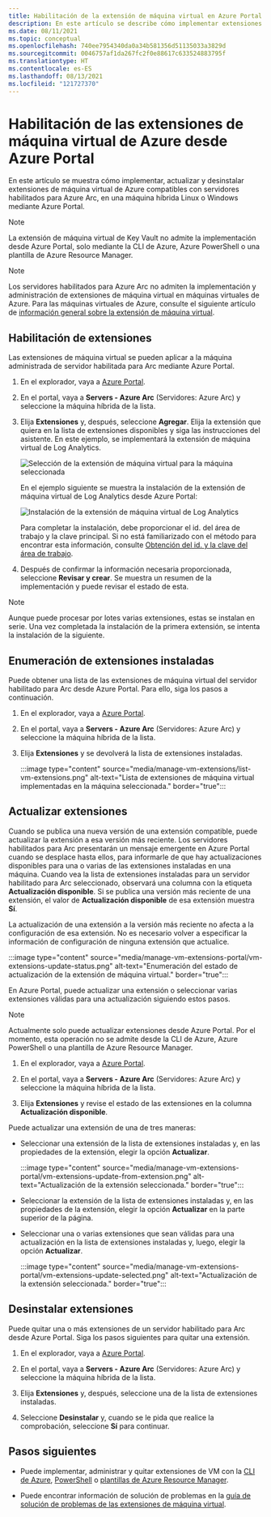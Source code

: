 ```yaml
---
title: Habilitación de la extensión de máquina virtual en Azure Portal
description: En este artículo se describe cómo implementar extensiones de máquina virtual en servidores habilitados para Azure Arc que se ejecutan en entornos de nube híbridos desde Azure Portal.
ms.date: 08/11/2021
ms.topic: conceptual
ms.openlocfilehash: 740ee7954340da0a34b581356d51135033a3829d
ms.sourcegitcommit: 0046757af1da267fc2f0e88617c633524883795f
ms.translationtype: HT
ms.contentlocale: es-ES
ms.lasthandoff: 08/13/2021
ms.locfileid: "121727370"
---
```

# <a name="enable-azure-vm-extensions-from-the-azure-portal"></a>Habilitación de las extensiones de máquina virtual de Azure desde Azure Portal

En este artículo se muestra cómo implementar, actualizar y desinstalar extensiones de máquina virtual de Azure compatibles con servidores habilitados para Azure Arc, en una máquina híbrida Linux o Windows mediante Azure Portal.

> [!NOTE]
> La extensión de máquina virtual de Key Vault no admite la implementación desde Azure Portal, solo mediante la CLI de Azure, Azure PowerShell o una plantilla de Azure Resource Manager.

> [!NOTE]
> Los servidores habilitados para Azure Arc no admiten la implementación y administración de extensiones de máquina virtual en máquinas virtuales de Azure. Para las máquinas virtuales de Azure, consulte el siguiente artículo de [información general sobre la extensión de máquina virtual](../../virtual-machines/extensions/overview.md).

## <a name="enable-extensions"></a>Habilitación de extensiones

Las extensiones de máquina virtual se pueden aplicar a la máquina administrada de servidor habilitada para Arc mediante Azure Portal.

1. En el explorador, vaya a [Azure Portal](https://portal.azure.com).

2. En el portal, vaya a **Servers - Azure Arc** (Servidores: Azure Arc) y seleccione la máquina híbrida de la lista.

3. Elija **Extensiones** y, después, seleccione **Agregar**. Elija la extensión que quiera en la lista de extensiones disponibles y siga las instrucciones del asistente. En este ejemplo, se implementará la extensión de máquina virtual de Log Analytics.

    ![Selección de la extensión de máquina virtual para la máquina seleccionada](./media/manage-vm-extensions/add-vm-extensions.png)

    En el ejemplo siguiente se muestra la instalación de la extensión de máquina virtual de Log Analytics desde Azure Portal:

    ![Instalación de la extensión de máquina virtual de Log Analytics](./media/manage-vm-extensions/mma-extension-config.png)

    Para completar la instalación, debe proporcionar el id. del área de trabajo y la clave principal. Si no está familiarizado con el método para encontrar esta información, consulte [Obtención del id. y la clave del área de trabajo](../../azure-monitor/agents/log-analytics-agent.md#workspace-id-and-key).

4. Después de confirmar la información necesaria proporcionada, seleccione **Revisar y crear**. Se muestra un resumen de la implementación y puede revisar el estado de esta.

>[!NOTE]
>Aunque puede procesar por lotes varias extensiones, estas se instalan en serie. Una vez completada la instalación de la primera extensión, se intenta la instalación de la siguiente.

## <a name="list-extensions-installed"></a>Enumeración de extensiones instaladas

Puede obtener una lista de las extensiones de máquina virtual del servidor habilitado para Arc desde Azure Portal. Para ello, siga los pasos a continuación.

1. En el explorador, vaya a [Azure Portal](https://portal.azure.com).

2. En el portal, vaya a **Servers - Azure Arc** (Servidores: Azure Arc) y seleccione la máquina híbrida de la lista.

3. Elija **Extensiones** y se devolverá la lista de extensiones instaladas.

    :::image type="content" source="media/manage-vm-extensions/list-vm-extensions.png" alt-text="Lista de extensiones de máquina virtual implementadas en la máquina seleccionada." border="true":::

## <a name="update-extensions"></a>Actualizar extensiones

Cuando se publica una nueva versión de una extensión compatible, puede actualizar la extensión a esa versión más reciente. Los servidores habilitados para Arc presentarán un mensaje emergente en Azure Portal cuando se desplace hasta ellos, para informarle de que hay actualizaciones disponibles para una o varias de las extensiones instaladas en una máquina. Cuando vea la lista de extensiones instaladas para un servidor habilitado para Arc seleccionado, observará una columna con la etiqueta **Actualización disponible**. Si se publica una versión más reciente de una extensión, el valor de **Actualización disponible** de esa extensión muestra **Sí**. 

La actualización de una extensión a la versión más reciente no afecta a la configuración de esa extensión. No es necesario volver a especificar la información de configuración de ninguna extensión que actualice.

:::image type="content" source="media/manage-vm-extensions-portal/vm-extensions-update-status.png" alt-text="Enumeración del estado de actualización de la extensión de máquina virtual." border="true":::

En Azure Portal, puede actualizar una extensión o seleccionar varias extensiones válidas para una actualización siguiendo estos pasos.

> [!NOTE]
> Actualmente solo puede actualizar extensiones desde Azure Portal. Por el momento, esta operación no se admite desde la CLI de Azure, Azure PowerShell o una plantilla de Azure Resource Manager.

1. En el explorador, vaya a [Azure Portal](https://portal.azure.com).

2. En el portal, vaya a **Servers - Azure Arc** (Servidores: Azure Arc) y seleccione la máquina híbrida de la lista.

3. Elija **Extensiones** y revise el estado de las extensiones en la columna **Actualización disponible**. 

Puede actualizar una extensión de una de tres maneras:

* Seleccionar una extensión de la lista de extensiones instaladas y, en las propiedades de la extensión, elegir la opción **Actualizar**.

    :::image type="content" source="media/manage-vm-extensions-portal/vm-extensions-update-from-extension.png" alt-text="Actualización de la extensión seleccionada." border="true":::

* Seleccionar la extensión de la lista de extensiones instaladas y, en las propiedades de la extensión, elegir la opción **Actualizar** en la parte superior de la página.

* Seleccionar una o varias extensiones que sean válidas para una actualización en la lista de extensiones instaladas y, luego, elegir la opción **Actualizar**.

    :::image type="content" source="media/manage-vm-extensions-portal/vm-extensions-update-selected.png" alt-text="Actualización de la extensión seleccionada." border="true":::

## <a name="uninstall-extensions"></a>Desinstalar extensiones

Puede quitar una o más extensiones de un servidor habilitado para Arc desde Azure Portal. Siga los pasos siguientes para quitar una extensión.

1. En el explorador, vaya a [Azure Portal](https://portal.azure.com).

2. En el portal, vaya a **Servers - Azure Arc** (Servidores: Azure Arc) y seleccione la máquina híbrida de la lista.

3. Elija **Extensiones** y, después, seleccione una de la lista de extensiones instaladas.

4. Seleccione **Desinstalar** y, cuando se le pida que realice la comprobación, seleccione **Sí** para continuar.

## <a name="next-steps"></a>Pasos siguientes

- Puede implementar, administrar y quitar extensiones de VM con la [CLI de Azure](manage-vm-extensions-cli.md), [PowerShell](manage-vm-extensions-powershell.md) o [plantillas de Azure Resource Manager](manage-vm-extensions-template.md).

- Puede encontrar información de solución de problemas en la [guía de solución de problemas de las extensiones de máquina virtual](troubleshoot-vm-extensions.md).